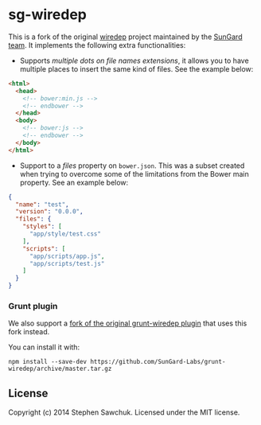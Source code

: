 # sg-wiredep

This is a fork of the original [wiredep](https://github.com/taptapship/wiredep) project maintained by the [SunGard team](https://github.com/SunGard-Labs). It implements the following extra functionalities:

- Supports *multiple dots on file names extensions*, it allows you to have multiple places to insert the same kind of files. See the example below:
```html
<html>
  <head>
    <!-- bower:min.js -->
    <!-- endbower -->
  </head>
  <body>
    <!-- bower:js -->
    <!-- endbower -->
  </body>
</html>
```

- Support to a *files* property on `bower.json`. This was a subset created when trying to overcome some of the limitations from the Bower main property. See an example below:
```json
{
  "name": "test",
  "version": "0.0.0",
  "files": {
    "styles": [
      "app/style/test.css"
    ],
    "scripts": [
      "app/scripts/app.js",
      "app/scripts/test.js"
    ]
  }
}
```

### Grunt plugin
We also support a [fork of the original grunt-wiredep plugin](https://github.com/SunGard-Labs/grunt-wiredep) that uses this fork instead.

You can install it with:

```shell
npm install --save-dev https://github.com/SunGard-Labs/grunt-wiredep/archive/master.tar.gz
```

## License

Copyright (c) 2014 Stephen Sawchuk. Licensed under the MIT license.

